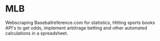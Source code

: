 # MLB
Webscraping Baseballreference.com for statistics, Hitting sports books API's to get odds, implement arbitrage betting and other automated calculations in a spreadsheet.
